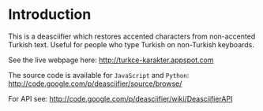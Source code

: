 # Introduction #

This is a deasciifier which restores accented characters from non-accented Turkish text. Useful for people who type Turkish on non-Turkish keyboards.

See the live webpage here: http://turkce-karakter.appspot.com

The source code is available for `JavaScript` and `Python`: http://code.google.com/p/deasciifier/source/browse/

For API see:
http://code.google.com/p/deasciifier/wiki/DeasciifierAPI